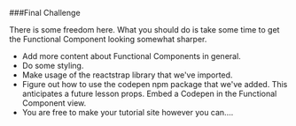 ###Final Challenge

There is some freedom here. What you should do is take some time to get the Functional Component looking somewhat sharper. 

* Add more content about Functional Components in general.
* Do some styling.
* Make usage of the reactstrap library that we've imported.
* Figure out how to use the codepen npm package that we've added. This anticipates a future lesson props. Embed a Codepen in the Functional Component view. 
* You are free to make your tutorial site however you can....



